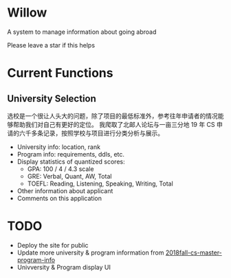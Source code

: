 # Willow

A system to manage information about going abroad

Please leave a star if this helps

# Current Functions

## University Selection

选校是一个很让人头大的问题，除了项目的最低标准外，参考往年申请者的情况能够帮助我们对自己有更好的定位。 我爬取了北邮人论坛与一亩三分地 19 年 CS 申请的六千多条记录，按照学校与项目进行分类分析与展示。

* University info: location, rank
* Program info: requirements, ddls, etc.
* Display statistics of quantized scores:
  * GPA: 100 / 4 / 4.3 scale
  * GRE: Verbal, Quant, AW, Total
  * TOEFL: Reading, Listening, Speaking, Writing, Total
* Other information about applicant
* Comments on this application

# TODO

* Deploy the site for public
* Update more university & program information from [2018fall-cs-master-program-info](https://github.com/wenhanshi/2018fall-cs-master-program-info)
* Univversity & Program display UI
